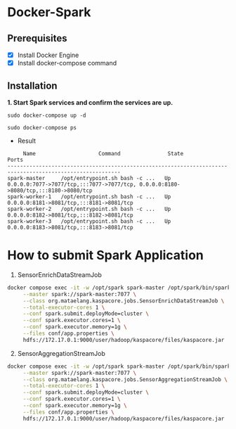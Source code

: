 # Docker-Spark


## Prerequisites

- [x] Install Docker Engine
- [x] Install docker-compose command

## Installation

**1. Start Spark services and confirm the services are up.**

```
sudo docker-compose up -d
```
```
sudo docker-compose ps
```
- Result
```
     Name                    Command               State                        Ports                    
----------------------------------------------------------------------------------------------------------
spark-master     /opt/entrypoint.sh bash -c ...   Up      0.0.0.0:7077->7077/tcp,:::7077->7077/tcp, 0.0.0.0:8180->8080/tcp,:::8180->8080/tcp
spark-worker-1   /opt/entrypoint.sh bash -c ...   Up      0.0.0.0:8181->8081/tcp,:::8181->8081/tcp                                          
spark-worker-2   /opt/entrypoint.sh bash -c ...   Up      0.0.0.0:8182->8081/tcp,:::8182->8081/tcp                                          
spark-worker-3   /opt/entrypoint.sh bash -c ...   Up      0.0.0.0:8183->8081/tcp,:::8183->8081/tcp     
```

# How to submit Spark Application

1. SensorEnrichDataStreamJob
```bash
docker compose exec -it -w /opt/spark spark-master /opt/spark/bin/spark-submit \
     --master spark://spark-master:7077 \
     --class org.mataelang.kaspacore.jobs.SensorEnrichDataStreamJob \
     --total-executor-cores 1 \
     --conf spark.submit.deployMode=cluster \
     --conf spark.executor.cores=1 \
     --conf spark.executor.memory=1g \
     --files conf/app.properties \
     hdfs://172.17.0.1:9000/user/hadoop/kaspacore/files/kaspacore.jar
```
2. SensorAggregationStreamJob
```bash
docker compose exec -it -w /opt/spark spark-master /opt/spark/bin/spark-submit \
     --master spark://spark-master:7077 \
     --class org.mataelang.kaspacore.jobs.SensorAggregationStreamJob \
     --total-executor-cores 1 \
     --conf spark.submit.deployMode=cluster \
     --conf spark.executor.cores=1 \
     --conf spark.executor.memory=1g \
     --files conf/app.properties \
     hdfs://172.17.0.1:9000/user/hadoop/kaspacore/files/kaspacore.jar
```
